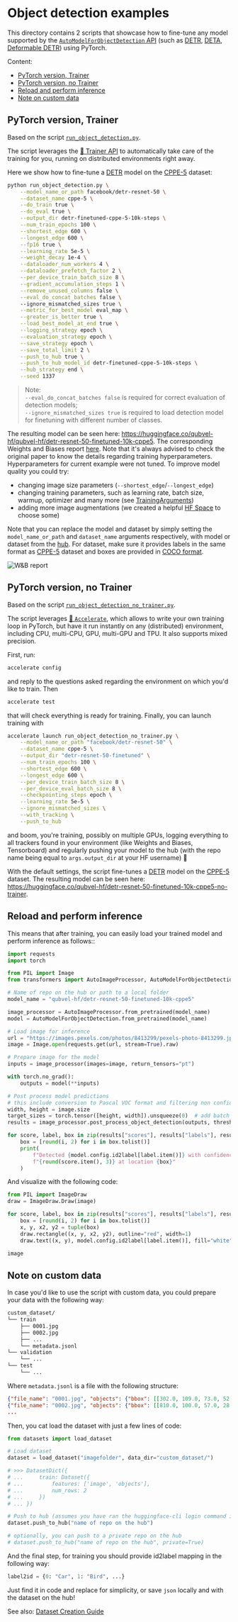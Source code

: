 <!---
Copyright 2024 The HuggingFace Team. All rights reserved.

Licensed under the Apache License, Version 2.0 (the "License");
you may not use this file except in compliance with the License.
You may obtain a copy of the License at

    http://www.apache.org/licenses/LICENSE-2.0

Unless required by applicable law or agreed to in writing, software
distributed under the License is distributed on an "AS IS" BASIS,
WITHOUT WARRANTIES OR CONDITIONS OF ANY KIND, either express or implied.
See the License for the specific language governing permissions and
limitations under the License.
-->

# Object detection examples

This directory contains 2 scripts that showcase how to fine-tune any model supported by the [`AutoModelForObjectDetection` API](https://huggingface.co/docs/transformers/main/en/model_doc/auto#transformers.AutoModelForObjectDetection) (such as [DETR](https://huggingface.co/docs/transformers/main/en/model_doc/detr), [DETA](https://huggingface.co/docs/transformers/main/en/model_doc/deta), [Deformable DETR](https://huggingface.co/docs/transformers/main/en/model_doc/deformable_detr)) using PyTorch.

Content:
* [PyTorch version, Trainer](#pytorch-version-trainer)
* [PyTorch version, no Trainer](#pytorch-version-no-trainer)
* [Reload and perform inference](#reload-and-perform-inference)
* [Note on custom data](#note-on-custom-data)


## PyTorch version, Trainer

Based on the script [`run_object_detection.py`](https://github.com/huggingface/transformers/blob/main/examples/pytorch/object-detection/run_object_detection.py).

The script leverages the [🤗 Trainer API](https://huggingface.co/docs/transformers/main_classes/trainer) to automatically take care of the training for you, running on distributed environments right away.

Here we show how to fine-tune a [DETR](https://huggingface.co/facebook/detr-resnet-50) model on the [CPPE-5](https://huggingface.co/datasets/cppe-5) dataset:

```bash
python run_object_detection.py \
    --model_name_or_path facebook/detr-resnet-50 \
    --dataset_name cppe-5 \
    --do_train true \
    --do_eval true \
    --output_dir detr-finetuned-cppe-5-10k-steps \
    --num_train_epochs 100 \
    --shortest_edge 600 \
    --longest_edge 600 \
    --fp16 true \
    --learning_rate 5e-5 \
    --weight_decay 1e-4 \
    --dataloader_num_workers 4 \
    --dataloader_prefetch_factor 2 \
    --per_device_train_batch_size 8 \
    --gradient_accumulation_steps 1 \
    --remove_unused_columns false \
    --eval_do_concat_batches false \ 
    --ignore_mismatched_sizes true \
    --metric_for_best_model eval_map \
    --greater_is_better true \
    --load_best_model_at_end true \
    --logging_strategy epoch \
    --evaluation_strategy epoch \
    --save_strategy epoch \
    --save_total_limit 2 \
    --push_to_hub true \
    --push_to_hub_model_id detr-finetuned-cppe-5-10k-steps \
    --hub_strategy end \
    --seed 1337
```

> Note:  
`--eval_do_concat_batches false` is required for correct evaluation of detection models;  
`--ignore_mismatched_sizes true` is required to load detection model for finetuning with different number of classes.

The resulting model can be seen here: https://huggingface.co/qubvel-hf/qubvel-hf/detr-resnet-50-finetuned-10k-cppe5. The corresponding Weights and Biases report [here](https://api.wandb.ai/links/qubvel-hf-co/bnm0r5ex). Note that it's always advised to check the original paper to know the details regarding training hyperparameters. Hyperparameters for current example were not tuned. To improve model quality you could try:
 - changing image size parameters (`--shortest_edge`/`--longest_edge`)
 - changing training parameters, such as learning rate, batch size, warmup, optimizer and many more (see [TrainingArguments](https://huggingface.co/docs/transformers/main_classes/trainer#transformers.TrainingArguments))
 - adding more image augmentations (we created a helpful [HF Space](https://huggingface.co/spaces/qubvel-hf/albumentations-demo) to choose some)

Note that you can replace the model and dataset by simply setting the `model_name_or_path` and `dataset_name` arguments respectively, with model or dataset from the [hub](https://huggingface.co/). 
For dataset, make sure it provides labels in the same format as [CPPE-5](https://huggingface.co/datasets/cppe-5) dataset and boxes are provided in [COCO format](https://albumentations.ai/docs/getting_started/bounding_boxes_augmentation/#coco).

![W&B report](https://i.imgur.com/ASNjamQ.png)


## PyTorch version, no Trainer

Based on the script [`run_object_detection_no_trainer.py`](https://github.com/huggingface/transformers/blob/main/examples/pytorch/object-detection/run_object_detection.py).

The script leverages [🤗 `Accelerate`](https://github.com/huggingface/accelerate), which allows to write your own training loop in PyTorch, but have it run instantly on any (distributed) environment, including CPU, multi-CPU, GPU, multi-GPU and TPU. It also supports mixed precision.

First, run:

```bash
accelerate config
```

and reply to the questions asked regarding the environment on which you'd like to train. Then

```bash
accelerate test
```

that will check everything is ready for training. Finally, you can launch training with

```bash
accelerate launch run_object_detection_no_trainer.py \
    --model_name_or_path "facebook/detr-resnet-50" \
    --dataset_name cppe-5 \
    --output_dir "detr-resnet-50-finetuned" \
    --num_train_epochs 100 \
    --shortest_edge 600 \
    --longest_edge 600 \
    --per_device_train_batch_size 8 \
    --per_device_eval_batch_size 8 \
    --checkpointing_steps epoch \
    --learning_rate 5e-5 \
    --ignore_mismatched_sizes \
    --with_tracking \
    --push_to_hub
```

and boom, you're training, possibly on multiple GPUs, logging everything to all trackers found in your environment (like Weights and Biases, Tensorboard) and regularly pushing your model to the hub (with the repo name being equal to `args.output_dir` at your HF username) 🤗

With the default settings, the script fine-tunes a [DETR](https://huggingface.co/facebook/detr-resnet-50) model on the [CPPE-5](https://huggingface.co/datasets/cppe-5) dataset. The resulting model can be seen here: https://huggingface.co/qubvel-hf/detr-resnet-50-finetuned-10k-cppe5-no-trainer. 


## Reload and perform inference

This means that after training, you can easily load your trained model and perform inference as follows::

```python
import requests
import torch

from PIL import Image
from transformers import AutoImageProcessor, AutoModelForObjectDetection

# Name of repo on the hub or path to a local folder
model_name = "qubvel-hf/detr-resnet-50-finetuned-10k-cppe5"

image_processor = AutoImageProcessor.from_pretrained(model_name)
model = AutoModelForObjectDetection.from_pretrained(model_name)

# Load image for inference
url = "https://images.pexels.com/photos/8413299/pexels-photo-8413299.jpeg?auto=compress&cs=tinysrgb&w=630&h=375&dpr=2"
image = Image.open(requests.get(url, stream=True).raw)

# Prepare image for the model
inputs = image_processor(images=image, return_tensors="pt")

with torch.no_grad():
    outputs = model(**inputs)

# Post process model predictions 
# this include conversion to Pascal VOC format and filtering non confident boxes
width, height = image.size
target_sizes = torch.tensor([height, width]).unsqueeze(0)  # add batch dim
results = image_processor.post_process_object_detection(outputs, threshold=0.5, target_sizes=target_sizes)[0]

for score, label, box in zip(results["scores"], results["labels"], results["boxes"]):
    box = [round(i, 2) for i in box.tolist()]
    print(
        f"Detected {model.config.id2label[label.item()]} with confidence "
        f"{round(score.item(), 3)} at location {box}"
    )
```

And visualize with the following code:
```python
from PIL import ImageDraw
draw = ImageDraw.Draw(image)

for score, label, box in zip(results["scores"], results["labels"], results["boxes"]):
    box = [round(i, 2) for i in box.tolist()]
    x, y, x2, y2 = tuple(box)
    draw.rectangle((x, y, x2, y2), outline="red", width=1)
    draw.text((x, y), model.config.id2label[label.item()], fill="white")

image
```


## Note on custom data

In case you'd like to use the script with custom data, you could prepare your data with the following way:

```bash
custom_dataset/
└── train
    ├── 0001.jpg
    ├── 0002.jpg
    ├── ...
    └── metadata.jsonl
└── validation
    └── ...
└── test
    └── ...
```

Where `metadata.jsonl` is a file with the following structure:
```json
{"file_name": "0001.jpg", "objects": {"bbox": [[302.0, 109.0, 73.0, 52.0]], "categories": [0], "id": [1], "area": [50.0]}}
{"file_name": "0002.jpg", "objects": {"bbox": [[810.0, 100.0, 57.0, 28.0]], "categories": [1], "id": [2], "area": [40.0]}}
...
```

Then, you cat load the dataset with just a few lines of code:

```python
from datasets import load_dataset

# Load dataset
dataset = load_dataset("imagefolder", data_dir="custom_dataset/")

# >>> DatasetDict({
# ...     train: Dataset({
# ...         features: ['image', 'objects'],
# ...         num_rows: 2
# ...     })
# ... })

# Push to hub (assumes you have ran the huggingface-cli login command in a terminal/notebook)
dataset.push_to_hub("name of repo on the hub")

# optionally, you can push to a private repo on the hub
# dataset.push_to_hub("name of repo on the hub", private=True)
```

And the final step, for training you should provide id2label mapping in the following way:
```python
label2id = {0: "Car", 1: "Bird", ...}
```
Just find it in code and replace for simplicity, or save `json` locally and with the dataset on the hub!

See also: [Dataset Creation Guide](https://huggingface.co/docs/datasets/image_dataset#create-an-image-dataset)
